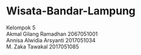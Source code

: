 # Wisata-Bandar-Lampung
Kelompok 5<br>
Akmal Gilang Ramadhan 2067051001<br>
Annisa Alwidia Arsyanti 2017051034<br>
M. Zaka Tawakal 2017051085<br>
